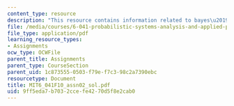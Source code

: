 ```yaml
---
content_type: resource
description: "This resource contains information related to bayes\u2019 rule."
file: /media/courses/6-041-probabilistic-systems-analysis-and-applied-probability-fall-2010/9ff5eda7b7032ccefe4270d5f8e2cab0_MIT6_041F10_assn02_sol.pdf
file_type: application/pdf
learning_resource_types:
- Assignments
ocw_type: OCWFile
parent_title: Assignments
parent_type: CourseSection
parent_uid: 1c873555-0503-f79e-f7c3-98c2a7390ebc
resourcetype: Document
title: MIT6_041F10_assn02_sol.pdf
uid: 9ff5eda7-b703-2cce-fe42-70d5f8e2cab0
---
```

